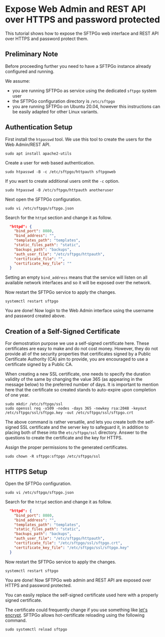 # Expose Web Admin and REST API over HTTPS and password protected

This tutorial shows how to expose the SFTPGo web interface and REST API over HTTPS and password protect them.

## Preliminary Note

Before proceeding further you need to have a SFTPGo instance already configured and running.

We assume:

- you are running SFTPGo as service using the dedicated `sftpgo` system user
- the SFTPGo configuration directory is `/etc/sftpgo`
- you are running SFTPGo on Ubuntu 20.04, however this instructions can be easily adapted for other Linux variants.

## Authentication Setup

First install the `htpasswd` tool. We use this tool to create the users for the Web Admin/REST API.

```shell
sudo apt install apache2-utils
```

Create a user for web based authentication.

```shell
sudo htpasswd -B -c /etc/sftpgo/httpauth sftpgoweb
```

If you want to create additional users omit the `-c` option.

```shell
sudo htpasswd -B /etc/sftpgo/httpauth anotheruser
```

Next open the SFTPGo configuration.

```shell
sudo vi /etc/sftpgo/sftpgo.json
```

Search for the `httpd` section and change it as follow.

```json
  "httpd": {
    "bind_port": 8080,
    "bind_address": "",
    "templates_path": "templates",
    "static_files_path": "static",
    "backups_path": "backups",
    "auth_user_file": "/etc/sftpgo/httpauth",
    "certificate_file": "",
    "certificate_key_file": ""
  }
```

Setting an empty `bind_address` means that the service will listen on all available network interfaces and so it will be exposed over the network.

Now restart the SFTPGo service to apply the changes.

```shell
systemctl restart sftpgo
```

You are done! Now login to the Web Admin interface using the username and password created above.

## Creation of a Self-Signed Certificate

For demostration purpose we use a self-signed certificate here. These certificates are easy to make and do not cost money. However, they do not provide all of the security properties that certificates signed by a Public Certificate Authority (CA) aim to provide, you are encouraged to use a certificate signed by a Public CA.

When creating a new SSL certificate, one needs to specify the duration validity of the same by changing the value 365 (as appearing in the message below) to the preferred number of days. It is important to mention here that the certificate so created stands to auto-expire upon completion of one year.

```shell
sudo mkdir /etc/sftpgo/ssl
sudo openssl req -x509 -nodes -days 365 -newkey rsa:2048 -keyout /etc/sftpgo/ssl/sftpgo.key -out /etc/sftpgo/ssl/sftpgo.crt
```

The above command is rather versatile, and lets you create both the self-signed SSL certificate and the server key to safeguard it, in addition to placing both of these into the `etc/sftpgo/ssl` directory. Answer to the questions to create the certificate and the key for HTTPS.

Assign the proper permissions to the generated certificates.

```shell
sudo chown -R sftpgo:sftpgo /etc/sftpgo/ssl
```

## HTTPS Setup

Open the SFTPGo configuration.

```shell
sudo vi /etc/sftpgo/sftpgo.json
```

Search for the `httpd` section and change it as follow.

```json
  "httpd": {
    "bind_port": 8080,
    "bind_address": "",
    "templates_path": "templates",
    "static_files_path": "static",
    "backups_path": "backups",
    "auth_user_file": "/etc/sftpgo/httpauth",
    "certificate_file": "/etc/sftpgo/ssl/sftpgo.crt",
    "certificate_key_file": "/etc/sftpgo/ssl/sftpgo.key"
  }
```

Now restart the SFTPGo service to apply the changes.

```shell
systemctl restart sftpgo
```

You are done! Now SFTPGo web admin and REST API are exposed over HTTPS and password protected.

You can easily replace the self-signed certificate used here with a properly signed certificate.

The certificate could frequently change if you use something like [let's encrypt](https://letsencrypt.org/). SFTPGo allows hot-certificate reloading using the following command.

```shell
sudo systemctl reload sftpgo
```
